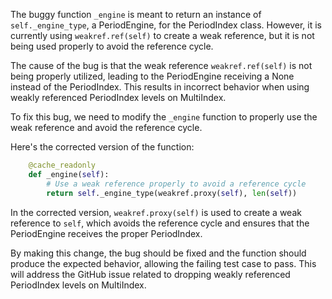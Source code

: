 The buggy function `_engine` is meant to return an instance of `self._engine_type`, a PeriodEngine, for the PeriodIndex class. However, it is currently using `weakref.ref(self)` to create a weak reference, but it is not being used properly to avoid the reference cycle.

The cause of the bug is that the weak reference `weakref.ref(self)` is not being properly utilized, leading to the PeriodEngine receiving a None instead of the PeriodIndex. This results in incorrect behavior when using weakly referenced PeriodIndex levels on MultiIndex.


To fix this bug, we need to modify the `_engine` function to properly use the weak reference and avoid the reference cycle.


Here's the corrected version of the function:

```python
    @cache_readonly
    def _engine(self):
        # Use a weak reference properly to avoid a reference cycle
        return self._engine_type(weakref.proxy(self), len(self))
```

In the corrected version, `weakref.proxy(self)` is used to create a weak reference to `self`, which avoids the reference cycle and ensures that the PeriodEngine receives the proper PeriodIndex.

By making this change, the bug should be fixed and the function should produce the expected behavior, allowing the failing test case to pass. This will address the GitHub issue related to dropping weakly referenced PeriodIndex levels on MultiIndex.